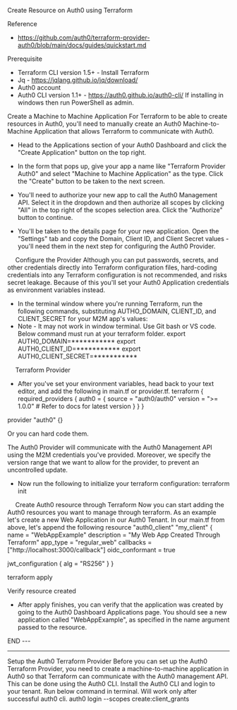  
Create Resource on Auth0 using Terraform

Reference
-	https://github.com/auth0/terraform-provider-auth0/blob/main/docs/guides/quickstart.md

Prerequisite
-	Terraform CLI version 1.5+ - Install Terraform
-	Jq - https://jqlang.github.io/jq/download/
-	Auth0 account
-	Auth0 CLI version 1.1+ - https://auth0.github.io/auth0-cli/
If installing in windows then run PowerShell as admin.


Create a Machine to Machine Application
For Terraform to be able to create resources in Auth0, you'll need to manually create an Auth0 Machine-to-Machine Application that allows Terraform to communicate with Auth0.

-	Head to the Applications section of your Auth0 Dashboard and click the "Create Application" button on the top right.
 




-	In the form that pops up, give your app a name like "Terraform Provider Auth0" and select "Machine to Machine Application" as the type. Click the "Create" button to be taken to the next screen.
 
 

-	You'll need to authorize your new app to call the Auth0 Management API. Select it in the dropdown and then authorize all scopes by clicking "All" in the top right of the scopes selection area. Click the "Authorize" button to continue.
 
 


-	You'll be taken to the details page for your new application. Open the "Settings" tab and copy the Domain, Client ID, and Client Secret values - you'll need them in the next step for configuring the Auth0 Provider.
 

 
Configure the Provider
Although you can put passwords, secrets, and other credentials directly into Terraform configuration files, hard-coding credentials into any Terraform configuration is not recommended, and risks secret leakage. 
Because of this you'll set your Auth0 Application credentials as environment variables instead.
-	In the terminal window where you're running Terraform, run the following commands, substituting AUTHO_DOMAIN, CLIENT_ID, and CLIENT_SECRET for your M2M app's values:
-	Note  - It may not work in window terminal. Use Git bash or VS code. Below command must run at your terraform folder.
export AUTH0_DOMAIN=***********
export AUTH0_CLIENT_ID=***********
export AUTH0_CLIENT_SECRET=***********

 


 
Terraform Provider
-	After you've set your environment variables, head back to your text editor, and add the following in main.tf or provider.tf.
terraform {
  required_providers {
    auth0 = {
      source  = "auth0/auth0"
      version = ">= 1.0.0" # Refer to docs for latest version
    }
  }
}

provider "auth0" {}

Or you can hard code them. 
 









The Auth0 Provider will communicate with the Auth0 Management API using the M2M credentials you've provided. Moreover, we specify the version range that we want to allow for the provider, to prevent an uncontrolled update.
-	Now run the following to initialize your terraform configuration:
terraform init

 


 
Create Auth0 resource through Terraform
Now you can start adding the Auth0 resources you want to manage through terraform. As an example let's create a new Web Application in our Auth0 Tenant.
In our main.tf from above, let's append the following 
resource "auth0_client" "my_client" {
  name            = "WebAppExample"
  description     = "My Web App Created Through Terraform"
  app_type        = "regular_web"
  callbacks       = ["http://localhost:3000/callback"]
  oidc_conformant = true

  jwt_configuration {
    alg = "RS256"
  }
}

terraform apply

 
Verify resource created
-	After apply finishes, you can verify that the application was created by going to the Auth0 Dashboard Applications page. You should see a new application called "WebAppExample", as specified in the name argument passed to the resource.
 

END ---


-------------------------------------------------------------------------------------------------------------------------------------------------------------------
Setup the Auth0 Terraform Provider
Before you can set up the Auth0 Terraform Provider, you need to create a machine-to-machine application in Auth0 so that Terraform can communicate with the Auth0 management API. This can be done using the Auth0 CLI. Install the Auth0 CLI and login to your tenant. 
Run below command in terminal. Will work only after successful auth0 cli.
auth0 login --scopes create:client_grants

 


